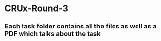 # CRUx-Round-3

## Each task folder contains all the files as well as a PDF which talks about the task

